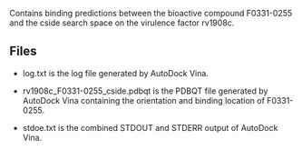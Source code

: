 Contains binding predictions between the bioactive compound F0331-0255 and the cside search space on the virulence factor rv1908c.

## Files

- log.txt is the log file generated by AutoDock Vina.

- rv1908c_F0331-0255_cside.pdbqt is the PDBQT file generated by AutoDock Vina containing the orientation and binding location of F0331-0255.

- stdoe.txt is the combined STDOUT and STDERR output of AutoDock Vina.

